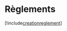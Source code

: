 # Règlements

[!include[creationreglement](reglements.creationreglement.autogen.md)]






































